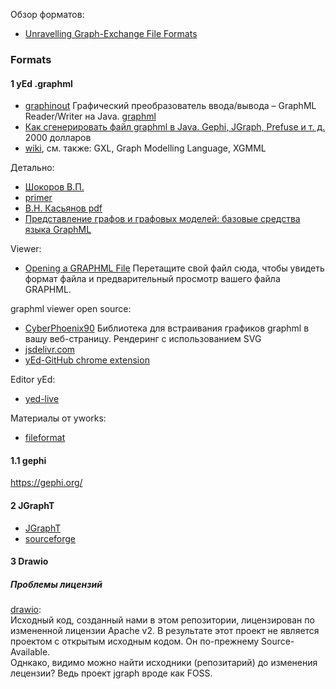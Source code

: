 Обзор форматов:
- [Unravelling Graph-Exchange File Formats](https://arxiv.org/pdf/1503.02781)



### Formats
#### 1 yEd .graphml    
- [graphinout](https://github.com/Calpano/graphinout) Графический преобразователь ввода/вывода – GraphML Reader/Writer на Java. [graphml](https://github.com/Calpano/graphinout/blob/main/src/main/doc/graphml.adoc)
- [Как сгенерировать файл graphml в Java. Gephi, JGraph, Prefuse и т. д.](https://stackoverflow.com/questions/23349428/how-to-generate-a-graphml-file-in-java-gephi-jgraph-prefuse-etc) 2000 долларов
- [wiki](https://ru.wikipedia.org/wiki/GraphML), см. также: GXL, Graph Modelling Language, XGMML  

Детально:
- [Шокоров В.П.](https://citforum.ru/internet/xml/graphml/)
- [primer](https://citforum.ru/internet/xml/graphml/primer.shtml)
- [В.Н. Касьянов pdf](https://www.iis.nsk.su/files/item/sbor_kas_21_kasyanov_part1.pdf)
- [Представление графов и графовых моделей: базовые средства языка GraphML](https://cyberleninka.ru/article/n/predstavlenie-grafov-i-grafovyh-modeley-bazovye-sredstva-yazyka-graphml)

Viewer:
- [Opening a GRAPHML File](https://filext.com/file-extension/GRAPHML) Перетащите свой файл сюда, чтобы увидеть формат файла и предварительный просмотр вашего файла GRAPHML.

graphml viewer open source:
- [CyberPhoenix90](https://github.com/CyberPhoenix90/graphml-viewer) Библиотека для встраивания графиков graphml в вашу веб-страницу. Рендеринг с использованием SVG
- [jsdelivr.com](https://www.jsdelivr.com/)
- [yEd-GitHub chrome extension](https://site.robaone.com/blog/github-graphml-viewer)

Editor yEd:
- [yed-live](https://www.yworks.com/yed-live/)

Материалы от yworks:  
- [fileformat](https://yed.yworks.com/support/manual/fileformat.html)

#### 1.1 gephi
https://gephi.org/

#### 2 JGraphT  
- [JGraphT](https://coe.psu.ac.th/ad/party3/jgrapht/index.html)
- [sourceforge](https://sourceforge.net/projects/jgrapht/postdownload)

#### 3 Drawio  
##### Проблемы лицензий  
[drawio](https://www.reddit.com/r/opensource/comments/1g6jqhl/alternatives_for_drawio/?rdt=63088):  
Исходный код, созданный нами в этом репозитории, лицензирован по измененной лицензии Apache v2. В результате этот проект не является проектом с открытым исходным кодом. Он по-прежнему Source-Available.  
Однкако, видимо можно найти исходники (репозитарий) до изменения лецензии? Ведь проект jgraph вроде как FOSS.  
